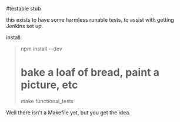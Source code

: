 #testable stub

this exists to have some harmless runable tests, to assist with getting Jenkins set up.

install:
> npm install --dev
> # bake a loaf of bread, paint a picture, etc
> make functional_tests

Well there isn't a Makefile yet, but you get the idea.